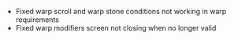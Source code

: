 - Fixed warp scroll and warp stone conditions not working in warp requirements
- Fixed warp modifiers screen not closing when no longer valid